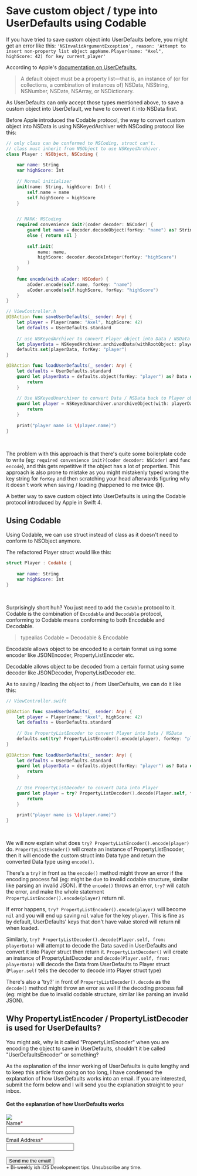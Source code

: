# Save custom object / type into UserDefaults using Codable



If you have tried to save custom object into UserDefaults before, you might get an error like this: 
`'NSInvalidArgumentException', reason: 'Attempt to insert non-property list object appName.Player(name: "Axel", highScore: 42) for key current_player'`

According to Apple's [documentation on UserDefaults](https://developer.apple.com/documentation/foundation/userdefaults#1664798),

> A default object must be a property list—that is, an instance of (or for collections, a combination of instances of) NSData, NSString, NSNumber, NSDate, NSArray, or NSDictionary.

As UserDefaults can only accept those types mentioned above, to save a custom object into UserDefault, we have to convert it into NSData first.

Before Apple introduced the Codable protocol, the way to convert custom object into NSData is using NSKeyedArchiver with NSCoding protocol like this:  
```swift
// only class can be conformed to NSCoding, struct can't.
// class must inherit from NSObject to use NSKeyedArchiver.
class Player : NSObject, NSCoding {
	
    var name: String
    var highScore: Int
	
    // Normal initializer
    init(name: String, highScore: Int) {
        self.name = name
        self.highScore = highScore
    }

	
    // MARK: NSCoding
    required convenience init?(coder decoder: NSCoder) {
        guard let name = decoder.decodeObject(forKey: "name") as? String
        else { return nil }
		
        self.init(
            name: name,
            highScore: decoder.decodeInteger(forKey: "highScore")
        )
    }
	
    func encode(with aCoder: NSCoder) {
        aCoder.encode(self.name, forKey: "name")
        aCoder.encode(self.highScore, forKey: "highScore")
    }
}

// ViewController.h
@IBAction func saveUserDefaults(_ sender: Any) {
    let player = Player(name: "Axel", highScore: 42)
    let defaults = UserDefaults.standard
    
    // use NSKeyedArchiver to convert Player object into Data / NSData type
    let playerData = NSKeyedArchiver.archivedData(withRootObject: player)
    defaults.set(playerData, forKey: "player")
}

@IBAction func loadUserDefaults(_ sender: Any) {
    let defaults = UserDefaults.standard
    guard let playerData = defaults.object(forKey: "player") as? Data else {
        return
    }
	
    // Use NSKeyedUnarchiver to convert Data / NSData back to Player object
    guard let player = NSKeyedUnarchiver.unarchiveObject(with: playerData) as? Player else {
        return
    }
		
    print("player name is \(player.name)")
}
```

<br>

The problem with this approach is that there's quite some boilerplate code to write (eg: `required convenience init?(coder decoder: NSCoder)` and `func encode`), and this gets repetitive if the object has a lot of properties. This approach is also prone to mistake as you might mistakenly typed wrong the key string for `forKey` and then scratching your head afterwards figuring why it doesn't work when saving / loading (happened to me twice 😅).

A better way to save custom object into UserDefaults is using the Codable protocol introduced by Apple in Swift 4.

## Using Codable

Using Codable, we can use struct instead of class as it doesn't need to conform to NSObject anymore.

The refactored Player struct would like this:
```swift
struct Player : Codable {
	
    var name: String
    var highScore: Int
}
```

<br>

Surprisingly short huh? You just need to add the `Codable` protocol to it.
Codable is the combination of `Encodable` and `Decodable` protocol, conforming to Codable means conforming to both Encodable and Decodable.
> typealias Codable = Decodable & Encodable

Encodable allows object to be encoded to a certain format using some encoder like JSONEncoder, PropertyListEncoder etc.

Decodable allows object to be decoded from a certain format using some decoder like JSONDecoder, PropertyListDecoder etc.

As to saving / loading the object to / from UserDefaults, we can do it like this:  

```swift
// ViewController.swift

@IBAction func saveUserDefaults(_ sender: Any) {
    let player = Player(name: "Axel", highScore: 42)
    let defaults = UserDefaults.standard
    
    // Use PropertyListEncoder to convert Player into Data / NSData
    defaults.set(try? PropertyListEncoder().encode(player), forKey: "player")
}
	
@IBAction func loadUserDefaults(_ sender: Any) {
    let defaults = UserDefaults.standard
    guard let playerData = defaults.object(forKey: "player") as? Data else {
        return
    }
	
    // Use PropertyListDecoder to convert Data into Player
    guard let player = try? PropertyListDecoder().decode(Player.self, from: playerData) else {
        return
    }
		
    print("player name is \(player.name)")
}
```

<br>

We will now explain what does `try? PropertyListEncoder().encode(player)` do.
`PropertyListEncoder()` will create an instance of PropertyListEncoder, then it will encode the custom struct into Data type and return the converted Data type using `encode()`. 

There's a `try?` in front as the `encode()` method might throw an error if the encoding process fail (eg: might be due to invalid codable structure, similar like parsing an invalid JSON). If the `encode()` throws an error, `try?` will catch the error, and make the whole statement `PropertyListEncoder().encode(player)` return nil. 

If error happens, `try? PropertyListEncoder().encode(player)` will become `nil` and you will end up saving `nil` value for the key `player`. This is fine as by default, UserDefaults' keys that don't have value stored will return nil when loaded.

Similarly, `try? PropertyListDecoder().decode(Player.self, from: playerData)` will attempt to decode the Data saved in UserDefaults and convert it into Player struct then return it. `PropertyListDecoder()` will create an instance of PropertyListDecoder and `decode(Player.self, from: playerData)` will decode the Data from UserDefaults to Player struct (`Player.self` tells the decoder to decode into Player struct type)

There's also a 'try?' in front of `PropertyListDecoder().decode` as the `decode()` method might throw an error as well if the decoding process fail (eg: might be due to invalid codable structure, similar like parsing an invalid JSON).

## Why PropertyListEncoder / PropertyListDecoder is used for UserDefaults?

You might ask, why is it called "PropertyListEncoder" when you are encoding the object to save in UserDefaults, shouldn't it be called "UserDefaultsEncoder" or something?

As the explanation of the inner working of UserDefaults is quite lengthy and to keep this article from going on too long, I have condensed the explanation of how UserDefaults works into an email. If you are interested, submit the form below and I will send you the explanation straight to your inbox.

<div class="post-subscribe" style="margin-top:0;">
  <div class="post-subscribe-left">
    <h4> Get the explanation of how UserDefaults works</h4>
    <span style="margin-left:auto; margin-right:auto;"> 
            <img src="https://iosimage.s3.amazonaws.com/markdown.png"></img>
            </span>
</div>
        <div class="post-subscribe-right">
            <form action="https://www.getdrip.com/forms/877923333/submissions" method="post" data-drip-embedded-form="877923333">
                <div style="margin-bottom: 0.5rem;">
                    <label for="drip-firstname">Name<span style="color:#952B45;">*</span></label><br />
                    <input type="text" id="drip-firstname" name="fields[firstname]" value="" />
                </div>
                <div>
                    <label for="drip-email">Email Address<span style="color:#952B45;">*</span></label><br />
                    <input type="email" id="drip-email" name="fields[email]" value="" />
                </div>
              <div>
                <br>
                <input type="submit" value="Send me the email!" data-drip-attribute="sign-up-button" />
                <br>
                <span style="font-size: 0.8rem;">+ Bi-weekly ish iOS Development tips. Unsubscribe any time.</span>
              </div>
            </form>
        </div>
    </div>
​    